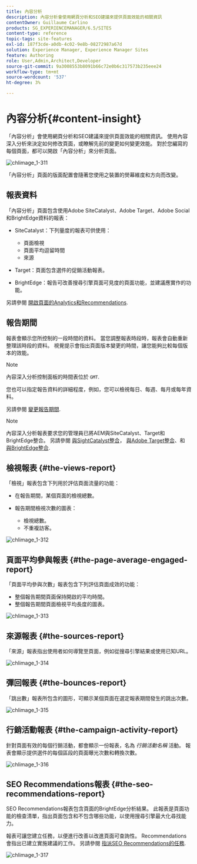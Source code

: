 ```yaml
---
title: 內容分析
description: 內容分析會使用網頁分析和SEO建議來提供頁面效能的相關資訊
contentOwner: Guillaume Carlino
products: SG_EXPERIENCEMANAGER/6.5/SITES
content-type: reference
topic-tags: site-features
exl-id: 187f3cde-a0db-4c02-9e8b-08272987a67d
solution: Experience Manager, Experience Manager Sites
feature: Authoring
role: User,Admin,Architect,Developer
source-git-commit: 9a3008553b8091b66c72e0b6c317573b235eee24
workflow-type: tm+mt
source-wordcount: '537'
ht-degree: 3%

---
```


# 內容分析{#content-insight}

「內容分析」會使用網頁分析和SEO建議來提供頁面效能的相關資訊。 使用內容深入分析來決定如何修改頁面，或瞭解先前的變更如何變更效能。 對於您編寫的每個頁面，都可以開啟「內容分析」來分析頁面。

![chlimage_1-311](assets/chlimage_1-311.png)

「內容分析」頁面的版面配置會隨著您使用之裝置的熒幕維度和方向而改變。

## 報表資料

「內容分析」頁面包含使用Adobe SiteCatalyst、Adobe Target、Adobe Social和BrightEdge資料的報表：

* SiteCatalyst：下列量度的報表可供使用：

   * 頁面檢視
   * 頁面平均逗留時間
   * 來源

* Target：頁面包含選件的促銷活動報表。
* BrightEdge：報告可改善搜尋引擎頁面可見度的頁面功能，並建議應實作的功能。

另請參閱 [開啟頁面的Analytics和Recommendations](/help/sites-authoring/ci-analyze.md#opening-analytics-and-recommendations-for-a-page).

## 報告期間

報表會顯示您所控制的一段時間的資料。 當您調整報表時段時，報表會自動重新整理該時段的資料。 視覺提示會指出頁面版本變更的時間，讓您能夠比較每個版本的效能。

>[!NOTE]
>
>內容深入分析控制面板的時間表位於 `GMT`.

您也可以指定報告資料的詳細程度，例如，您可以檢視每日、每週、每月或每年資料。

另請參閱 [變更報告期間](/help/sites-authoring/ci-analyze.md#changing-the-reporting-period).

>[!NOTE]
>
>內容深入分析報表要求您的管理員已將AEM與SiteCatalyst、Target和BrightEdge整合。 另請參閱 [與SightCatalyst整合](/help/sites-administering/adobeanalytics.md)， [與Adobe Target整合](/help/sites-administering/target.md)、和 [與BrightEdge整合](/help/sites-administering/brightedge.md).

## 檢視報表 {#the-views-report}

「檢視」報表包含下列用於評估頁面流量的功能：

* 在報告期間，某個頁面的檢視總數。
* 報告期間檢視次數的圖表：

   * 檢視總數。
   * 不重複訪客。

![chlimage_1-312](assets/chlimage_1-312.png)

## 頁面平均參與報表 {#the-page-average-engaged-report}

「頁面平均參與次數」報表包含下列評估頁面成效的功能：

* 整個報告期間頁面保持開啟的平均時間。
* 整個報告期間頁面檢視平均長度的圖表。

![chlimage_1-313](assets/chlimage_1-313.png)

## 來源報表 {#the-sources-report}

「來源」報表指出使用者如何導覽至頁面，例如從搜尋引擎結果或使用已知URL。

![chlimage_1-314](assets/chlimage_1-314.png)

## 彈回報表 {#the-bounces-report}

「跳出數」報表所包含的圖形，可顯示某個頁面在選定報表期間發生的跳出次數。

![chlimage_1-315](assets/chlimage_1-315.png)

## 行銷活動報表 {#the-campaign-activity-report}

針對頁面有效的每個行銷活動，都會顯示一份報表，名為 *行銷活動名稱* 活動。 報表會顯示提供選件的每個區段的頁面曝光次數和轉換次數。

![chlimage_1-316](assets/chlimage_1-316.png)

## SEO Recommendations報表 {#the-seo-recommendations-report}

SEO Recommendations報表包含頁面的BrightEdge分析結果。 此報表是頁面功能的檢查清單，指出頁面包含和不包含哪些功能，以使用搜尋引擎最大化尋找能力。

報表可讓您建立任務，以便進行改善以改進頁面可查詢性。 Recommendations會指出已建立實施建議的工作。 另請參閱 [指派SEO Recommendations的任務](/help/sites-authoring/ci-analyze.md#assigning-tasks-for-seo-recommendations).

![chlimage_1-317](assets/chlimage_1-317.png)
